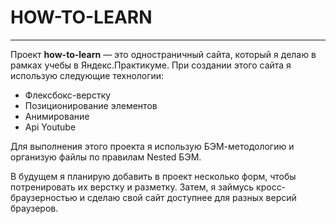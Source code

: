 # HOW-TO-LEARN
------
Проект __how-to-learn__ –– это одностраничный сайта, который я делаю в рамках учебы в Яндекс.Практикуме. При создании этого сайта я использую следующие технологии:
* Флексбокс-верстку
* Позиционирование элементов
* Анимирование
* Api Youtube

Для выполнения этого проекта я использую БЭМ-методологию и организую файлы по правилам Nested БЭМ.

В будущем я планирую добавить в проект несколько форм, чтобы потренировать их верстку и разметку. Затем, я займусь кросс-браузерностью и сделаю свой сайт доступнее для разных версий браузеров.

